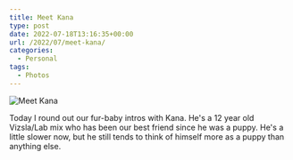 ```yaml
---
title: Meet Kana
type: post
date: 2022-07-18T13:16:35+00:00
url: /2022/07/meet-kana/
categories:
  - Personal
tags:
  - Photos
---
```


![Meet Kana](/images/2022/07/meet-kana.jpg)

Today I round out our fur-baby intros with Kana. He's a 12 year old Vizsla/Lab mix who has been our best friend since he was a puppy. He's a little slower now, but he still tends to think of himself more as a puppy than anything else.